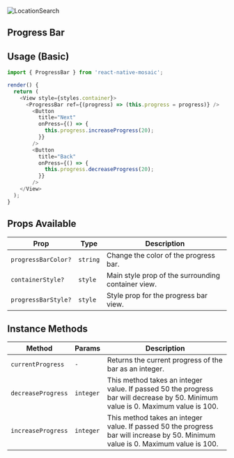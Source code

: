 ![LocationSearch](https://user-images.githubusercontent.com/22890658/147465258-1c5c6462-0be6-41c4-9f7e-ab9a17e033e0.gif)

## Progress Bar

## Usage (Basic)

```js
import { ProgressBar } from 'react-native-mosaic';

render() {
  return (
    <View style={styles.container}>
      <ProgressBar ref={(progress) => (this.progress = progress)} />
        <Button
          title="Next"
          onPress={() => {
            this.progress.increaseProgress(20);
          }}
        />
        <Button
          title="Back"
          onPress={() => {
            this.progress.decreaseProgress(20);
          }}
        />
    </View>
  );
}
```

## Props Available

| Prop                | Type     | Description                                        |
| ------------------- | -------- | -------------------------------------------------- |
| `progressBarColor?` | `string` | Change the color of the progress bar.              |
| `containerStyle?`   | `style`  | Main style prop of the surrounding container view. |
| `progressBarStyle?` | `style`  | Style prop for the progress bar view.              |

## Instance Methods

| Method             | Params    | Description                                                                                                                      |
| ------------------ | --------- | -------------------------------------------------------------------------------------------------------------------------------- |
| `currentProgress`  | `-`       | Returns the current progress of the bar as an integer.                                                                           |
| `decreaseProgress` | `integer` | This method takes an integer value. If passed 50 the progress bar will decrease by 50. Minimum value is 0. Maximum value is 100. |
| `increaseProgress` | `integer` | This method takes an integer value. If passed 50 the progress bar will increase by 50. Minimum value is 0. Maximum value is 100. |
